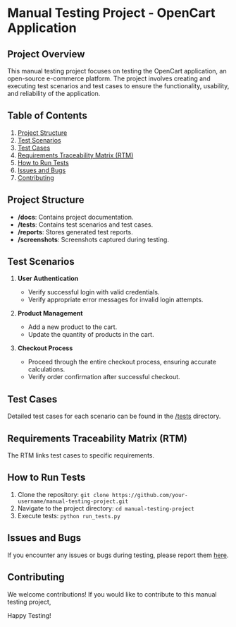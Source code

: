 # Manual Testing Project - OpenCart Application

## Project Overview

This manual testing project focuses on testing the OpenCart application, an open-source e-commerce platform. The project involves creating and executing test scenarios and test cases to ensure the functionality, usability, and reliability of the application.

## Table of Contents

1. [Project Structure](#project-structure)
2. [Test Scenarios](#test-scenarios)
3. [Test Cases](#test-cases)
4. [Requirements Traceability Matrix (RTM)](#requirements-traceability-matrix-rtm)
5. [How to Run Tests](#how-to-run-tests)
6. [Issues and Bugs](#issues-and-bugs)
7. [Contributing](#contributing)

## Project Structure

- **/docs**: Contains project documentation.
- **/tests**: Contains test scenarios and test cases.
- **/reports**: Stores generated test reports.
- **/screenshots**: Screenshots captured during testing.

## Test Scenarios

1. **User Authentication**
   - Verify successful login with valid credentials.
   - Verify appropriate error messages for invalid login attempts.

2. **Product Management**
   - Add a new product to the cart.
   - Update the quantity of products in the cart.

3. **Checkout Process**
   - Proceed through the entire checkout process, ensuring accurate calculations.
   - Verify order confirmation after successful checkout.

## Test Cases

Detailed test cases for each scenario can be found in the [/tests](/tests) directory.

## Requirements Traceability Matrix (RTM)

The RTM links test cases to specific requirements. 
## How to Run Tests

1. Clone the repository: `git clone https://github.com/your-username/manual-testing-project.git`
2. Navigate to the project directory: `cd manual-testing-project`
3. Execute tests: `python run_tests.py`

## Issues and Bugs

If you encounter any issues or bugs during testing, please report them [here]((https://github.com/suchit1010/Manual-Testing-Project.git)).

## Contributing

We welcome contributions! If you would like to contribute to this manual testing project, 

Happy Testing!
